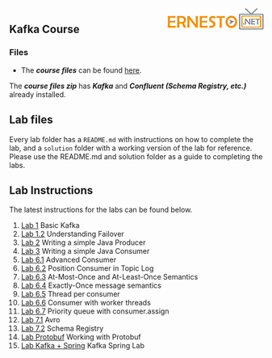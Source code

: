 <img align="right" src="./logo.png">


## Kafka Course


### Files 
* The ***course files*** can be found [here](https://github.com/fenago/kafka-training).

The ***course files zip*** has ***Kafka*** and ***Confluent (Schema Registry, etc.)*** already installed. 


## Lab files
Every lab folder has a `README.md` with instructions on how to complete the lab, and a `solution` folder with a working version of the lab for reference. Please use the README.md and solution folder as a guide to completing the labs. 


## Lab Instructions
The latest instructions for the labs can be found below. 

1. [Lab 1](https://github.com/fenago/kafka-training/tree/master/lab_guides) Basic Kafka 
2. [Lab 1.2](https://github.com/fenago/kafka-training/tree/master/lab_guides) Understanding Failover
3. [Lab 2](https://github.com/fenago/kafka-training/tree/master/lab_guides) Writing a simple Java Producer
4. [Lab 3](https://github.com/fenago/kafka-training/tree/master/lab_guides) Writing a simple Java Consumer
5. [Lab 6.1](https://github.com/fenago/kafka-training/tree/master/lab_guides) Advanced Consumer 
6. [Lab 6.2](https://github.com/fenago/kafka-training/tree/master/lab_guides) Position Consumer in Topic Log
7. [Lab 6.3](https://github.com/fenago/kafka-training/tree/master/lab_guides) At-Most-Once and At-Least-Once Semantics
8. [Lab 6.4](https://github.com/fenago/kafka-training/tree/master/lab_guides) Exactly-Once message semantics
9. [Lab 6.5](https://github.com/fenago/kafka-training/tree/master/lab_guides) Thread per consumer
10. [Lab 6.6](https://github.com/fenago/kafka-training/tree/master/lab_guides) Consumer with worker threads
11. [Lab 6.7](https://github.com/fenago/kafka-training/tree/master/lab_guides) Priority queue with consumer.assign
12. [Lab 7.1](https://github.com/fenago/kafka-training/tree/master/lab_guides) Avro
13. [Lab 7.2](https://github.com/fenago/kafka-training/tree/master/lab_guides) Schema Registry 
14. [Lab Protobuf](https://github.com/fenago/kafka-training/tree/master/lab_guides) Working with Protobuf
15. [Lab Kafka + Spring](https://github.com/fenago/kafka-training/tree/master/lab_guides) Kafka Spring Lab


